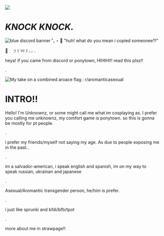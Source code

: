 ![](https://api.visitorbadge.io/api/VisitorHit?user=officially-sevenfan&repo=officially-sevenfan-badge&countColor=%70f0fb)
# *KNOCK KNOCK.*
<img src="https://i.pinimg.com/originals/71/e0/ee/71e0eefd21a78b260924bfb6c055c2b2.jpg" alt="blue discord banner ˚₊ ⋆ 💙"/>
"huh! what do you mean i copied someonee?!"

🍦﹒    ੭ ꒰ ୨୧ ꒱ ⸝⸝
.

heya! if you came from discord or ponytown, HIHIHI!! read this plss!!

.

<img src="https://preview.redd.it/0e6d8p4nj4u81.png?width=640&amp;crop=smart&amp;auto=webp&amp;s=d0ceee85e28afa7b6264280de275a80c3715c0ff" alt="My take on a combined aroace flag : r/aromanticasexual"/>


# INTRO!!

Hello! I'm Unknownz, or some might call me what im cosplaying as. I prefer you calling me unknownz, my comfort game is ponytown. so this is gonna be mostly for pt people.

.

i prefer my friends/myself not saying my age. As due to people exposing me in the past..

.

im a salvador-american, i speak english and spanish, im on my way to speak russian, ukrainan and japanese

.

Asexual/Aromantic transgender person, he/him is prefer.

.

i just like sprunki and bfdi/bfb/tpot

.

more about me in strawpage!! 
